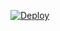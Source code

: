 [![Deploy](https://www.herokucdn.com/deploy/button.png)](https://dashboard.heroku.com/new?template=https://github.com/newcastlecy/HX)
